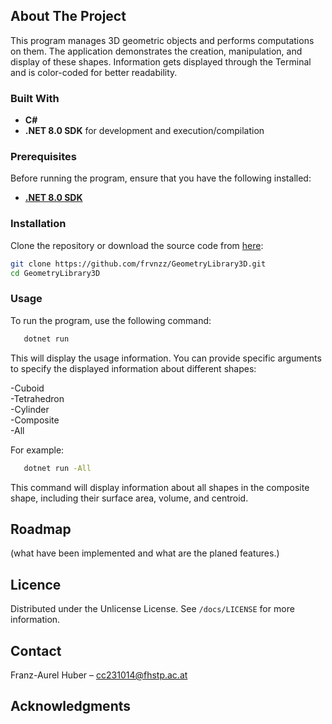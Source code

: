 ## About The Project
This program manages 3D geometric objects and performs computations on them. The application demonstrates the creation, manipulation, and display of these shapes. Information gets displayed through the Terminal and is color-coded for better readability.

### Built With
- **C#**
- **.NET 8.0 SDK** for development and execution/compilation

### Prerequisites

Before running the program, ensure that you have the following installed:
- **[.NET 8.0 SDK](https://dotnet.microsoft.com/en-us/download/dotnet/8.0)**

### Installation

Clone the repository or download the source code from [here](https://github.com/frvnzz/GeometryLibrary3D/archive/refs/heads/main.zip):
   ```bash
   git clone https://github.com/frvnzz/GeometryLibrary3D.git
   cd GeometryLibrary3D
```

### Usage

To run the program, use the following command:

```bash
   dotnet run
```

This will display the usage information. You can provide specific arguments to specify the displayed information about different shapes:

-Cuboid  
-Tetrahedron  
-Cylinder  
-Composite  
-All

For example:

```bash
   dotnet run -All
```

This command will display information about all shapes in the composite shape, including their surface area, volume, and centroid.

## Roadmap 
(what have been implemented and what are the planed features.)

## Licence

Distributed under the Unlicense License. See `/docs/LICENSE` for more information.

## Contact

Franz-Aurel Huber – [cc231014@fhstp.ac.at](mailto:cc231014@fhstp.ac.at)

## Acknowledgments